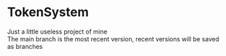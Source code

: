 # TokenSystem
 Just a little useless project of mine                                        
 The main branch is the most recent version, recent versions will be saved as branches
